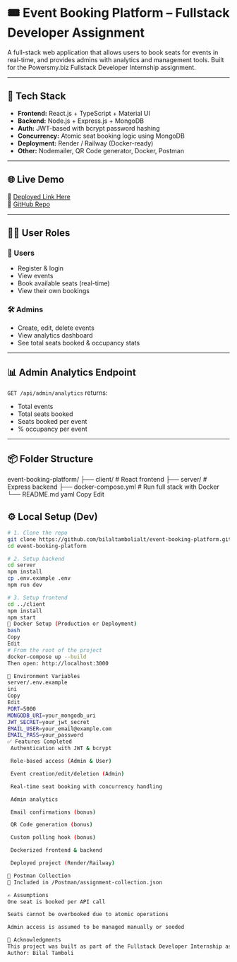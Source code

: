 # 🎟️ Event Booking Platform – Fullstack Developer Assignment

A full-stack web application that allows users to book seats for events in real-time, and provides admins with analytics and management tools. Built for the Powersmy.biz Fullstack Developer Internship assignment.

---

## 🚀 Tech Stack

- **Frontend:** React.js + TypeScript + Material UI
- **Backend:** Node.js + Express.js + MongoDB
- **Auth:** JWT-based with bcrypt password hashing
- **Concurrency:** Atomic seat booking logic using MongoDB
- **Deployment:** Render / Railway (Docker-ready)
- **Other:** Nodemailer, QR Code generator, Docker, Postman

---

## 🌐 Live Demo

🔗 [Deployed Link Here](https://your-deployment-url.com)  
📂 [GitHub Repo](https://github.com/bilaltambolialt/event-booking-platform)

---

## 🧑‍💻 User Roles

### 👤 Users
- Register & login
- View events
- Book available seats (real-time)
- View their own bookings

### 🛠️ Admins
- Create, edit, delete events
- View analytics dashboard
- See total seats booked & occupancy stats

---

## 📊 Admin Analytics Endpoint

`GET /api/admin/analytics` returns:
- Total events
- Total seats booked
- Seats booked per event
- % occupancy per event

---

## 📦 Folder Structure

event-booking-platform/
├── client/ # React frontend
├── server/ # Express backend
├── docker-compose.yml # Run full stack with Docker
└── README.md
yaml
Copy
Edit

## ⚙️ Local Setup (Dev)

```bash
# 1. Clone the repo
git clone https://github.com/bilaltambolialt/event-booking-platform.git
cd event-booking-platform

# 2. Setup backend
cd server
npm install
cp .env.example .env
npm run dev

# 3. Setup frontend
cd ../client
npm install
npm start
🐳 Docker Setup (Production or Deployment)
bash
Copy
Edit
# From the root of the project
docker-compose up --build
Then open: http://localhost:3000

🔐 Environment Variables
server/.env.example
ini
Copy
Edit
PORT=5000
MONGODB_URI=your_mongodb_uri
JWT_SECRET=your_jwt_secret
EMAIL_USER=your_email@example.com
EMAIL_PASS=your_password
✅ Features Completed
 Authentication with JWT & bcrypt

 Role-based access (Admin & User)

 Event creation/edit/deletion (Admin)

 Real-time seat booking with concurrency handling

 Admin analytics

 Email confirmations (bonus)

 QR Code generation (bonus)

 Custom polling hook (bonus)

 Dockerized frontend & backend

 Deployed project (Render/Railway)

🧪 Postman Collection
📁 Included in /Postman/assignment-collection.json

✍️ Assumptions
One seat is booked per API call

Seats cannot be overbooked due to atomic operations

Admin access is assumed to be managed manually or seeded

🤝 Acknowledgments
This project was built as part of the Fullstack Developer Internship assignment for Powersmy.biz
Author: Bilal Tamboli
